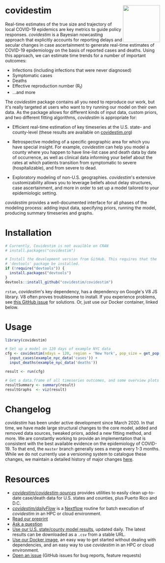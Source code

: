 # covidestim <img src="man/figures/logo.png" width="120" align="right" />

Real-time estimates of the true size and trajectory of local COVID-19 epidemics
are key metrics to guide policy responses. *covidestim* is a Bayesian
nowcasting approach that explicitly accounts for reporting delays and secular
changes in case ascertainment to generate real-time estimates of COVID-19
epidemiology on the basis of reported cases and deaths. Using this approach, we
can estimate time trends for a number of important outcomes:

- Infections (including infections that were never diagnosed)
- Symptomatic cases 
- Deaths
- Effective reproduction number (R<sub>t</sub>)
- ...and more

The *covidestim* package contains all you need to reproduce our work, but it's
really targeted at users who want to try running our model on their own data.
As the package allows for different kinds of input data, custom priors, and two
different fitting algorithms, *covidestim* is appropriate for:

- Efficient real-time estimation of key timeseries at the U.S. state- and county-level
  (these results are available on [covidestim.org](https://covidestim.org))

- Retrospective modeling of a specific geographic area for which you have
  special insight. For example, *covidestim* can help you model a county where
  you happen to have line-list case and death data by date of occurrence, as
  well as clinical data informing your belief about the rates at which patients
  transition from symptomatic to severe (hospitalizable), and from severe to
  dead.

- Exploratory modeling of non-U.S. geographies. *covidestim*'s extensive
  customizability allows you to leverage beliefs about delay structures, case
  ascertainment, and more in order to set up a model tailored to your
  epidemiologic setting.

*covidestim* provides a well-documented interface for all phases of the modeling
process: adding input data, specifying priors, running the model, producing 
summary timeseries and graphs.

# Installation

```r
# Currently, Covidestim is not availble on CRAN
# install.packages("covidestim")

# Install the development version from GitHub. This requires that the
# 'devtools' package be installed.
if (!require("devtools")) {
  install.packages("devtools")
}
devtools::install_github("covidestim/covidestim")
```

`rstan`, *covidestim*'s key dependency, has a dependency on Google's V8 JS
library. V8 often proves troublesome to install. If you experience problems,
see [this GitHub issue](https://github.com/stan-dev/rstan/issues/831) for
solutions. Or, just use our Docker container, linked below.

# Usage

```r
library(covidestim)

# Set up a model on 120 days of example NYC data
cfg <- covidestim(ndays = 120, region = 'New York', pop_size = get_pop('New York')) +
  input_cases(example_nyc_data('cases')) +
  input_deaths(example_nyc_data('deaths'))

result <- run(cfg)

# Get a data.frame of all timeseries outcomes, and some overview plots
resultSummary <- summary(result)
resultGraphs  <- viz(result)
```

# Changelog

_covidestim_ has been under active development since March 2020. In that time,
we have made large structural changes to the core model, added and removed data
sources, tweaked priors, added a new fitting method, and more. We are
constantly working to provide an implementation that is consistent with
the best available evidence on the epidemiology of COVID-19. To that end, the
`master` branch generally sees a merge every 1-3 months. While we do not
currently use a versioning system to catalogue these changes, we maintain a
detailed history of major changes [here](https://www.covidestim.org/updates.pdf).

# Resources

* _[covidestim/covidestim-sources](https://github.com/covidestim/covidestim-sources)_
  provides utilities to easily clean up-to-date case/death data for U.S. states
  and counties, plus Puerto Rico and D.C.
* _[covidestim/dailyFlow](https://github.com/covidestim/dailyFlow)_ is a
  [Nextflow](https://nextflow.io/) routine for batch execution of _covidestim_
  in an HPC or cloud environment.
* [Read our preprint](https://www.medrxiv.org/content/10.1101/2020.06.17.20133983v1)
* [Ask a question](mailto:marcus.russi@yale.edu?subject=covidestim)
* [Use our U.S. state/county model results](https://covidestim.org), updated
  daily. The latest results can be downloaded as a `.csv` from a stable URL.
* [Use our Docker image](https://hub.docker.com/repository/registry-1.docker.io/covidestim/covidestim),
  an easy way to get started without dealing with dependencies, and an easy way
  to use *covidestim* in an HPC or cloud environment.
* [Open an issue](https://github.com/covidestim/covidestim/issues) (GitHub
  issues for bug reports, feature requests)
